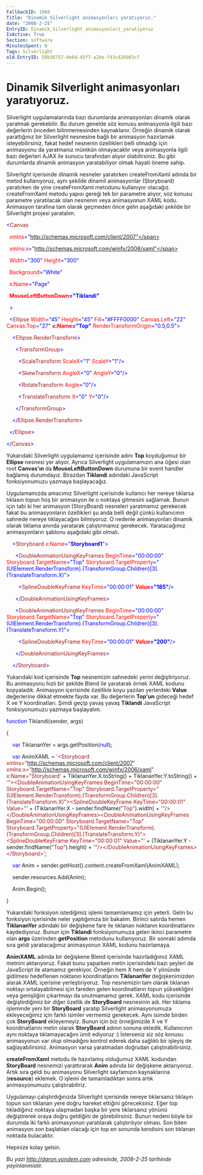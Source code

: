 ```yaml
---
FallbackID: 1968
Title: "Dinamik Silverlight animasyonları yaratıyoruz."
date: "2008-2-25"
EntryID: Dinamik_Silverlight_animasyonlari_yaratiyoruz
IsActive: True
Section: software
MinutesSpent: 0
Tags: Silverlight
old.EntryID: 58b36757-8e6d-45f7-a2be-f43c426983c7
---
```

# Dinamik Silverlight animasyonları yaratıyoruz.
Silverlight uygulamalarında bazı durumlarda animasyonları dinamik olarak
yaratmak gerekebilir. Bu durum genelde söz konusu animasyonla ilgili
bazı değerlerin önceden bilinmemesinden kaynaklanır. Örneğin dinamik
olarak yarattığınız bir Silverlight nesnesine bağlı bir animasyon
hazırlamak isteyebilirsiniz, fakat hedef nesnenin özellikleri belli
olmadığı için animasyonu da yaratmanız mümkün olmayacaktır veya
animasyonla ilgili bazı değerleri AJAX ile sunucu tarafından alıyor
olabilirsiniz. Bu gibi durumlarda dinamik animasyon yaratabiliyor olmak
hayati öneme sahip.

Silverlight içerisinde dinamik nesneler yaratırken createFromXaml adında
bir metod kullanıyoruz, aynı şekilde dinamil animasyonlar (Storyboard)
yaratırken de yine createFromXaml metodunu kullanıyor olacağız.
createFromXaml metodu yapısı gereği tek bir parametre alıyor, söz konusu
parametre yaratılacak olan nesnenin veya animasyonun XAML kodu.
Animasyon tarafına tam olarak geçmeden önce gelin aşağıdaki şekilde bir
Silverlight projesi yaratalım.

<span style="color: blue;">\<</span><span
style="color: #a31515;">Canvas</span>

<span style="color: red;">  xmlns</span><span
style="color: blue;">="http://schemas.microsoft.com/client/2007"</span>

<span style="color: red;">  xmlns</span><span
style="color: blue;">:</span><span style="color: red;">x</span><span
style="color: blue;">="http://schemas.microsoft.com/winfx/2006/xaml"</span>

<span style="color: red;">  Width</span><span
style="color: blue;">="300"</span><span style="color: red;">
Height</span><span style="color: blue;">="300"</span>

<span style="color: red;">  Background</span><span
style="color: blue;">="White"</span>

<span style="color: red;">  x</span><span
style="color: blue;">:</span><span style="color: red;">Name</span><span
style="color: blue;">="Page"</span>

<span style="color: red;">  **MouseLeftButtonDown**</span><span
style="color: blue;">**="Tiklandi"**</span>

<span style="color: blue;">  \></span>

<span style="color: #a31515;">  </span><span
style="color: blue;">\<</span><span
style="color: #a31515;">Ellipse</span><span style="color: red;">
Width</span><span style="color: blue;">="45"</span><span
style="color: red;"> Height</span><span
style="color: blue;">="45"</span><span style="color: red;">
Fill</span><span style="color: blue;">="\#FFFF0000"</span><span
style="color: red;"> Canvas.Left</span><span
style="color: blue;">="22"</span><span style="color: red;">
Canvas.Top</span><span style="color: blue;">="27"</span><span
style="color: red;"> **x**</span><span
style="color: blue;">**:**</span><span
style="color: red;">**Name**</span><span
style="color: blue;">**="Top"**</span><span style="color: red;">
RenderTransformOrigin</span><span
style="color: blue;">="0.5,0.5"\></span>

<span style="color: #a31515;">    </span><span
style="color: blue;">\<</span><span
style="color: #a31515;">Ellipse.RenderTransform</span><span
style="color: blue;">\></span>

<span style="color: #a31515;">      </span><span
style="color: blue;">\<</span><span
style="color: #a31515;">TransformGroup</span><span
style="color: blue;">\></span>

<span style="color: #a31515;">        </span><span
style="color: blue;">\<</span><span
style="color: #a31515;">ScaleTransform</span><span style="color: red;">
ScaleX</span><span style="color: blue;">="1"</span><span
style="color: red;"> ScaleY</span><span
style="color: blue;">="1"/\></span>

<span style="color: #a31515;">        </span><span
style="color: blue;">\<</span><span
style="color: #a31515;">SkewTransform</span><span style="color: red;">
AngleX</span><span style="color: blue;">="0"</span><span
style="color: red;"> AngleY</span><span
style="color: blue;">="0"/\></span>

<span style="color: #a31515;">        </span><span
style="color: blue;">\<</span><span
style="color: #a31515;">RotateTransform</span><span style="color: red;">
Angle</span><span style="color: blue;">="0"/\></span>

<span style="color: #a31515;">        </span><span
style="color: blue;">\<</span><span
style="color: #a31515;">TranslateTransform</span><span
style="color: red;"> X</span><span style="color: blue;">="0"</span><span
style="color: red;"> Y</span><span style="color: blue;">="0"/\></span>

<span style="color: #a31515;">      </span><span
style="color: blue;">\</</span><span
style="color: #a31515;">TransformGroup</span><span
style="color: blue;">\></span>

<span style="color: #a31515;">    </span><span
style="color: blue;">\</</span><span
style="color: #a31515;">Ellipse.RenderTransform</span><span
style="color: blue;">\></span>

<span style="color: #a31515;">  </span><span
style="color: blue;">\</</span><span
style="color: #a31515;">Ellipse</span><span
style="color: blue;">\></span>

<span style="color: blue;">\</</span><span
style="color: #a31515;">Canvas</span><span
style="color: blue;">\></span>

Yukarıdaki Silverlight uygulamamız içerisinde adını **Top** koyduğumuz
bir **Ellipse** nesnesi yer alıyor. Ayrıca Silverlight uygulamamızın ana
öğesi olan root **Canvas'ın** da **MouseLeftButtonDown** durumuna bir
event handler bağlamış durumdayız. Birazdan **Tiklandi** adındaki
JavaScript fonksiyonumuzu yazmaya başlayacağız.

Uygulamamızda amacımız Silverlight içerisinde kullanıcı her nereye
tıklarsa tıklasın topun hoş bir animasyon ile o noktaya gitmesini
sağlamak. Bunun için tabi ki her animasyon (StoryBoard) nesneleri
yaratmamız gerekecek fakat bu animasyonların özellikleri şu anda belli
değil çünkü kullanıcının sahnede nereye tıklayacağını bilmiyoruz. O
nedenle animasyonları dinamik olarak tıklama anında yaratarak
çalıştırmamız gerekecek. Yaratacağımız animasyonların şablonu aşağıdaki
gibi olmalı.

<span style="color: #a31515;">    </span><span
style="color: blue;">\<</span><span
style="color: #a31515;">Storyboard</span><span style="color: red;">
x</span><span style="color: blue;">:</span><span
style="color: red;">Name</span><span
style="color: blue;">="**Storyboard1**"\></span>

<span style="color: #a31515;">      </span><span
style="color: blue;">\<</span><span
style="color: #a31515;">DoubleAnimationUsingKeyFrames</span><span
style="color: red;"> BeginTime</span><span
style="color: blue;">="00:00:00"</span><span style="color: red;">
Storyboard.TargetName</span><span
style="color: blue;">="Top"</span><span style="color: red;">
Storyboard.TargetProperty</span><span
style="color: blue;">="(UIElement.RenderTransform).(TransformGroup.Children)[3].(TranslateTransform.X)"\></span>

<span style="color: #a31515;">        </span><span
style="color: blue;">\<</span><span
style="color: #a31515;">SplineDoubleKeyFrame</span><span
style="color: red;"> KeyTime</span><span
style="color: blue;">="00:00:01"</span><span style="color: red;">
**Value**</span><span style="color: blue;">**="185"**/\></span>

<span style="color: #a31515;">      </span><span
style="color: blue;">\</</span><span
style="color: #a31515;">DoubleAnimationUsingKeyFrames</span><span
style="color: blue;">\></span>

<span style="color: #a31515;">      </span><span
style="color: blue;">\<</span><span
style="color: #a31515;">DoubleAnimationUsingKeyFrames</span><span
style="color: red;"> BeginTime</span><span
style="color: blue;">="00:00:00"</span><span style="color: red;">
Storyboard.TargetName</span><span
style="color: blue;">="Top"</span><span style="color: red;">
Storyboard.TargetProperty</span><span
style="color: blue;">="(UIElement.RenderTransform).(TransformGroup.Children)[3].(TranslateTransform.Y)"\></span>

<span style="color: #a31515;">        </span><span
style="color: blue;">\<</span><span
style="color: #a31515;">SplineDoubleKeyFrame</span><span
style="color: red;"> KeyTime</span><span
style="color: blue;">="00:00:01"</span><span style="color: red;">
**Value**</span><span style="color: blue;">**="200"**/\></span>

<span style="color: #a31515;">      </span><span
style="color: blue;">\</</span><span
style="color: #a31515;">DoubleAnimationUsingKeyFrames</span><span
style="color: blue;">\></span>

<span style="color: #a31515;">    </span><span
style="color: blue;">\</</span><span
style="color: #a31515;">Storyboard</span><span
style="color: blue;">\></span>

Yukarıdaki kod içerisinde **Top** nesnemizin sahnedeki yerini
değiştiriyoruz. Bu animasyonu hızlı bir şekilde Blend ile yaratarak
örnek XAML kodunu kopyaladık. Animasyon içerisinde özellikle koyu
yazılan yerlerdeki **Value** değerlerine dikkat etmekte fayda var. Bu
değerlerin **Top'un** gideceği hedef X ve Y koordinatları. Şimdi geçip
yavaş yavaş **Tiklandi** JavaScript fonksiyonumuzu yazmaya başlayalım.

<span style="color: blue;">function</span> Tiklandi(sender, args)

{

    <span style="color: blue;">var</span> TiklananYer =
args.getPosition(<span style="color: blue;">null</span>);

    <span style="color: blue;">var</span> AnimXAML = <span
style="color: #a31515;">'\<Storyboard
xmlns="http://schemas.microsoft.com/client/2007"
xmlns:x="http://schemas.microsoft.com/winfx/2006/xaml"
x:Name="Storyboard'</span> + TiklananYer.X.toString() +
TiklananYer.Y.toString() + <span
style="color: #a31515;">'"\>\<DoubleAnimationUsingKeyFrames
BeginTime="00:00:00" Storyboard.TargetName="Top"
Storyboard.TargetProperty="(UIElement.RenderTransform).(TransformGroup.Children)[3].(TranslateTransform.X)"\>\<SplineDoubleKeyFrame
KeyTime="00:00:01" Value="'</span> + (TiklananYer.X -
sender.findName(<span style="color: #a31515;">"Top"</span>).width) +
<span
style="color: #a31515;">'"/\>\</DoubleAnimationUsingKeyFrames\>\<DoubleAnimationUsingKeyFrames
BeginTime="00:00:00" Storyboard.TargetName="Top"
Storyboard.TargetProperty="(UIElement.RenderTransform).(TransformGroup.Children)[3].(TranslateTransform.Y)"\>\<SplineDoubleKeyFrame
KeyTime="00:00:01" Value="'</span> + (TiklananYer.Y -
sender.findName(<span style="color: #a31515;">"Top"</span>).height) +
<span
style="color: #a31515;">'"/\>\</DoubleAnimationUsingKeyFrames\>\</Storyboard\>'</span>;

    <span style="color: blue;">var</span> Anim =
sender.getHost().content.createFromXaml(AnimXAML);

    sender.resources.Add(Anim);

    Anim.Begin();

}

Yukarıdaki fonksiyon istediğimiz işlemi tamamlamamız için yeterli. Gelin
bu fonksiyon içerisinde neler yaptığımıza bir bakalım. Birinci satırda
hemen **TiklananYer** adındaki bir değişkene fare ile tıklanan noktanın
koordinatlarını kaydediyoruz. Bunun için **Tiklandi** fonksiyonumuza
gelen ikinci parametre olan **args** üzerinden **getPosition** metodunu
kullanıyoruz. Bir sonraki adımda sıra geldi yaratacağımız animasyonun
XAML kodunu hazırlamaya.

**AnimXAML** adında bir değişkene Blend içerisinde hazırladığımız XAML
metnini aktarıyoruz. Fakat bunu yaparken metin içerisindeki bazı şeyleri
de JavaScript ile atamamız gerekiyor. Örneğin hem X hem de Y yönünde
gidilmesi hedeflenen noktanın koordinatlarını **TiklananYer**
değişkenimizden alarak XAML içerisine yerleştiriyoruz. Top nesnemizin
tam olarak tıklanan noktayı ortalayabilmesi için fareden gelen
koordinatların topun yüksekliğini veya genişliğini çıkartmayı da
unutmamamız gerek. XAML kodu içerisinde değiştirdiğimiz bir diğer
özellik de **StoryBoard** nesnesinin adı. Her tıklama işleminde yeni bir
**StoryBoard** yaratıp Silverlight animasyonumuza ekleyeceğimiz için
farklı isimler vermemiz gerekecek. Aynı isimde birden çok **StoryBoard**
ekleyemeyiz. Bunun için biz örneğimizde X ve Y koordinatlarını metin
olarak **StoryBoard** adının sonuna ekledik. Kullanıcının aynı noktaya
tıklamayacağını ümit ediyoruz :) İsterseniz siz söz konusu animasyonun
var olup olmadığını kontrol ederek daha sağlıklı bir işleyiş de
sağlayabilirsiniz. Animasyon varsa yaratmadan doğrudan
çalıştırabilirsiniz.

**createFromXaml** metodu ile hazırlamış olduğumuz XAML kodundan
**StoryBoard** nesnemizi yarattırarak **Anim** adında bir değişkene
aktarıyoruz. Artık sıra geldi bu animasyonu Silverlight sayfamızın
kaynaklarına (**resource**) eklemek. O işlemi de tamamladıktan sonra
artık animasyonumuzu çalıştırabiliriz.

Uygulamayı çalıştırdığınızda Silverlight içerisinde nereye tıklarsanız
tıklayın topun son tıklanan yere doğru hareket ettiğini göreceksiniz.
Eğer top tıkladığınız noktaya ulaşmadan başka bir yere tıklarsanız
yönünü değiştirerek oraya doğru geldiğini de görebilirsiniz. Bunun
nedeni böyle bir durumda iki farklı animasyonun yaratılarak
çalıştırılıyor olması. Son biten animasyon son başlatılan olacağı için
top en sonunda kendisini son tıklanan noktada bulacaktır.

Hepinize kolay gelsin.



*Bu yazi http://daron.yondem.com adresinde, 2008-2-25 tarihinde yayinlanmistir.*
